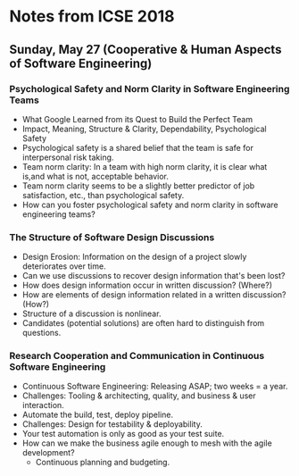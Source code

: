 # Notes from ICSE 2018

## Sunday, May 27 (Cooperative & Human Aspects of Software Engineering)

### Psychological Safety and Norm Clarity in Software Engineering Teams

* What Google Learned from its Quest to Build the Perfect Team
* Impact, Meaning, Structure & Clarity, Dependability, Psychological Safety
* Psychological safety is a shared belief that the team is safe for interpersonal risk taking.
* Team norm clarity:  In a team with high norm clarity, it is clear what is,and what is not, acceptable behavior.
* Team norm clarity seems to be a slightly better predictor of job satisfaction, etc., than psychological safety.
* How can you foster psychological safety and norm clarity in software engineering teams?

### The Structure of Software Design Discussions

* Design Erosion:  Information on the design of a project slowly deteriorates over time.
* Can we use discussions to recover design information that's been lost?
* How does design information occur in written discussion?  (Where?)
* How are elements of design information related in a written discussion?  (How?)
* Structure of a discussion is nonlinear.
* Candidates (potential solutions) are often hard to distinguish from questions.

### Research Cooperation and Communication in Continuous Software Engineering

* Continuous Software Engineering:  Releasing ASAP; two weeks = a year.
* Challenges:  Tooling & architecting, quality, and business & user interaction.
* Automate the build, test, deploy pipeline.
* Challenges:  Design for testability & deployability.
* Your test automation is only as good as your test suite.
* How can we make the business agile enough to mesh with the agile development?
  * Continuous planning and budgeting.

